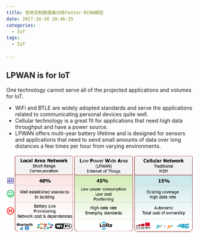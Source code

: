 ```yaml
---
title: 使用定制数据集训练Faster-RCNN模型
date: 2017-10-30 20:46:25
categories:
  - IoT
tags:
  - IoT

---
```


## LPWAN is for IoT

One technology cannot serve all of the projected applications and volumes for IoT.
- WiFi and BTLE are widely adopted standards and serve the applications related to communicating personal devices quite well.
- Cellular technology is a great fit for applications that need high data throughput and have a power source.
- LPWAN offers multi-year battery lifetime and is designed for sensors and applications that need to send small amounts of data over long distances a few times per hour from varying environments.

![](/images/iot-connect-protocol.png)
